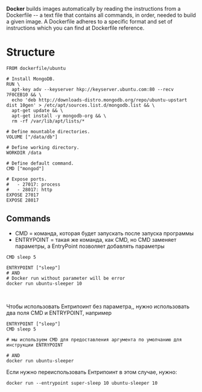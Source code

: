 **Docker** builds images automatically by reading the instructions from a Dockerfile -- a text file that contains all commands, in order, needed to build a given image. A Dockerfile adheres to a specific format and set of instructions which you can find at Dockerfile reference.

# Structure 

```
FROM dockerfile/ubuntu

# Install MongoDB.
RUN \
  apt-key adv --keyserver hkp://keyserver.ubuntu.com:80 --recv 7F0CEB10 && \
  echo 'deb http://downloads-distro.mongodb.org/repo/ubuntu-upstart dist 10gen' > /etc/apt/sources.list.d/mongodb.list && \
  apt-get update && \
  apt-get install -y mongodb-org && \
  rm -rf /var/lib/apt/lists/*

# Define mountable directories.
VOLUME ["/data/db"]

# Define working directory.
WORKDIR /data

# Define default command.
CMD ["mongod"]

# Expose ports.
#   - 27017: process
#   - 28017: http
EXPOSE 27017
EXPOSE 28017
```

## Commands 

- CMD = команда, которая будет запускать после запуска программы
- ENTRYPOINT = такая же команда, как CMD, но CMD заменяет параметры, а EntryPoint позволяет добавлять параметры

```
CMD sleep 5
```

```
ENTRYPOINT ["sleep"]
# AND 
# Docker run without parameter will be error
docker run ubuntu-sleeper 10
```
</br>

Чтобы использовать Ентрипоинт без параметра,, нужно использовать два поля CMD и ENTRYPOINT, например 
```
ENTRYPOINT ["sleep"]
CMD sleep 5

# мы используем CMD для предоставления аргумента по умолчанию для инструкции ENTRYPOINT

# AND 
docker run ubuntu-sleeper
```

Если нужно переиспользовать Ентрипоинт в этом случае, нужно:
```
docker run --entrypoint super-sleep 10 ubuntu-sleeper 10 
```
